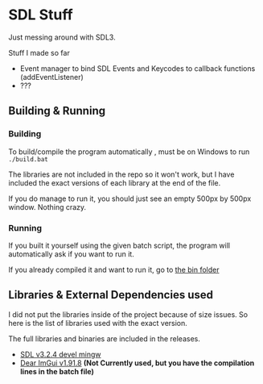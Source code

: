 # SDL Stuff

Just messing around with SDL3.

Stuff I made so far

- Event manager to bind SDL Events and Keycodes to callback functions (addEventListener)
- ???

## Building & Running
### Building
To build/compile the program automatically , must be on Windows to run `./build.bat`

The libraries are not included in the repo so it won't work, but I have included the exact versions of each library at the end of the file.

If you do manage to run it, you should just see an empty 500px by 500px window. Nothing crazy.

### Running
If you built it yourself using the given batch script, the program will automatically ask if you want to run it.

If you already compiled it and want to run it, go to [the bin folder](https://github.com/wictorcode/sdl-stuff/tree/main/bin)

## Libraries & External Dependencies used
I did not put the libraries inside of the project because of size issues. So here is the list of libraries used with the exact version.

The full libraries and binaries are included in the releases.

- [SDL v3.2.4 devel mingw](https://github.com/libsdl-org/SDL/releases/tag/release-3.2.4)
- [Dear ImGui v1.91.8](https://github.com/ocornut/imgui/releases/tag/v1.91.8)  **(Not Currently used, but you have the compilation lines in the batch file)**
